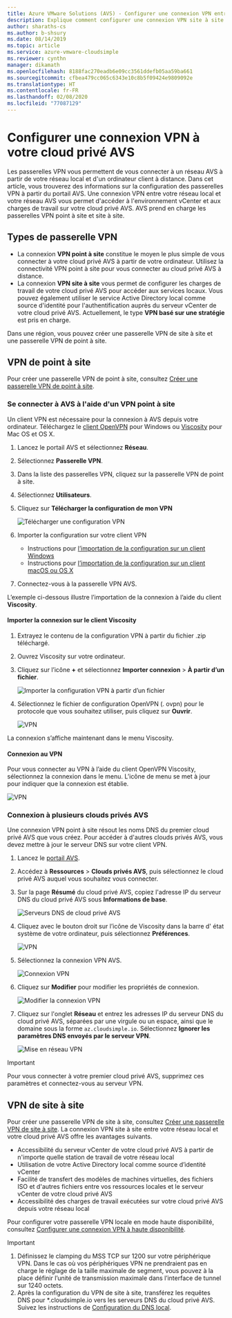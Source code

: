 ```yaml
---
title: Azure VMware Solutions (AVS) - Configurer une connexion VPN entre un réseau local et un cloud privé AVS
description: Explique comment configurer une connexion VPN site à site ou point à site entre votre réseau local et votre cloud privé AVS
author: sharaths-cs
ms.author: b-shsury
ms.date: 08/14/2019
ms.topic: article
ms.service: azure-vmware-cloudsimple
ms.reviewer: cynthn
manager: dikamath
ms.openlocfilehash: 8188fac270eadb6e09cc3561ddefb05aa59ba661
ms.sourcegitcommit: cfbea479cc065c6343e10c8b5f09424e9809092e
ms.translationtype: HT
ms.contentlocale: fr-FR
ms.lasthandoff: 02/08/2020
ms.locfileid: "77087129"
---
```

# <a name="configure-a-vpn-connection-to-your-avs-private-cloud"></a>Configurer une connexion VPN à votre cloud privé AVS

Les passerelles VPN vous permettent de vous connecter à un réseau AVS à partir de votre réseau local et d'un ordinateur client à distance. Dans cet article, vous trouverez des informations sur la configuration des passerelles VPN à partir du portail AVS. Une connexion VPN entre votre réseau local et votre réseau AVS vous permet d'accéder à l'environnement vCenter et aux charges de travail sur votre cloud privé AVS. AVS prend en charge les passerelles VPN point à site et site à site.

## <a name="vpn-gateway-types"></a>Types de passerelle VPN

* La connexion **VPN point à site** constitue le moyen le plus simple de vous connecter à votre cloud privé AVS à partir de votre ordinateur. Utilisez la connectivité VPN point à site pour vous connecter au cloud privé AVS à distance.
* La connexion **VPN site à site** vous permet de configurer les charges de travail de votre cloud privé AVS pour accéder aux services locaux. Vous pouvez également utiliser le service Active Directory local comme source d'identité pour l'authentification auprès du serveur vCenter de votre cloud privé AVS. Actuellement, le type **VPN basé sur une stratégie** est pris en charge.

Dans une région, vous pouvez créer une passerelle VPN de site à site et une passerelle VPN de point à site.

## <a name="point-to-site-vpn"></a>VPN de point à site

Pour créer une passerelle VPN de point à site, consultez [Créer une passerelle VPN de point à site](vpn-gateway.md#create-point-to-site-vpn-gateway).

### <a name="connect-to-avs-using-point-to-site-vpn"></a>Se connecter à AVS à l'aide d'un VPN point à site

Un client VPN est nécessaire pour la connexion à AVS depuis votre ordinateur. Téléchargez le [client OpenVPN](https://openvpn.net/community-downloads/) pour Windows ou [Viscosity](https://www.sparklabs.com/viscosity/download/) pour Mac OS et OS X.

1. Lancez le portail AVS et sélectionnez **Réseau**.
2. Sélectionnez **Passerelle VPN**.
3. Dans la liste des passerelles VPN, cliquez sur la passerelle VPN de point à site.
4. Sélectionnez **Utilisateurs**.
5. Cliquez sur **Télécharger la configuration de mon VPN**

    ![Télécharger une configuration VPN](media/download-p2s-vpn-configuration.png)

6. Importer la configuration sur votre client VPN

    * Instructions pour [l’importation de la configuration sur un client Windows](https://openvpn.net/vpn-server-resources/connecting-to-access-server-with-windows/#openvpn-open-source-openvpn-gui-program)
    * Instructions pour [l’importation de la configuration sur un client macOS ou OS X](https://www.sparklabs.com/support/kb/article/getting-started-with-viscosity-mac/#creating-your-first-connection)

7. Connectez-vous à la passerelle VPN AVS.

L’exemple ci-dessous illustre l’importation de la connexion à l’aide du client **Viscosity**.

#### <a name="import-connection-on-viscosity-client"></a>Importer la connexion sur le client Viscosity

1. Extrayez le contenu de la configuration VPN à partir du fichier .zip téléchargé.

2. Ouvrez Viscosity sur votre ordinateur.

3. Cliquez sur l’icône **+** et sélectionnez **Importer connexion** > **À partir d’un fichier**.

    ![Importer la configuration VPN à partir d’un fichier](media/import-p2s-vpn-config.png)

4. Sélectionnez le fichier de configuration OpenVPN (. ovpn) pour le protocole que vous souhaitez utiliser, puis cliquez sur **Ouvrir**.

    ![VPN](media/import-p2s-vpn-config-choose-ovpn.png)

La connexion s’affiche maintenant dans le menu Viscosity.

#### <a name="connect-to-the-vpn"></a>Connexion au VPN

Pour vous connecter au VPN à l’aide du client OpenVPN Viscosity, sélectionnez la connexion dans le menu. L’icône de menu se met à jour pour indiquer que la connexion est établie.

![VPN](media/vis03.png)

### <a name="connecting-to-multiple-avs-private-clouds"></a>Connexion à plusieurs clouds privés AVS

Une connexion VPN point à site résout les noms DNS du premier cloud privé AVS que vous créez. Pour accéder à d'autres clouds privés AVS, vous devez mettre à jour le serveur DNS sur votre client VPN.

1. Lancez le [portail AVS](access-cloudsimple-portal.md).

2. Accédez à **Ressources** > **Clouds privés AVS**, puis sélectionnez le cloud privé AVS auquel vous souhaitez vous connecter.

3. Sur la page **Résumé** du cloud privé AVS, copiez l'adresse IP du serveur DNS du cloud privé AVS sous **Informations de base**.

    ![Serveurs DNS de cloud privé AVS](media/private-cloud-dns-server.png)

4. Cliquez avec le bouton droit sur l’icône de Viscosity dans la barre d' état système de votre ordinateur, puis sélectionnez **Préférences**.

    ![VPN](media/vis00.png)

5. Sélectionnez la connexion VPN AVS.

    ![Connexion VPN](media/viscosity-client.png)

6. Cliquez sur **Modifier** pour modifier les propriétés de connexion.

    ![Modifier la connexion VPN](media/viscosity-edit-connection.png)

7. Cliquez sur l'onglet **Réseau** et entrez les adresses IP du serveur DNS du cloud privé AVS, séparées par une virgule ou un espace, ainsi que le domaine sous la forme ```az.cloudsimple.io```. Sélectionnez **Ignorer les paramètres DNS envoyés par le serveur VPN**.

    ![Mise en réseau VPN](media/viscosity-edit-connection-networking.png)

> [!IMPORTANT]
> Pour vous connecter à votre premier cloud privé AVS, supprimez ces paramètres et connectez-vous au serveur VPN.

## <a name="site-to-site-vpn"></a>VPN de site à site

Pour créer une passerelle VPN de site à site, consultez [Créer une passerelle VPN de site à site](vpn-gateway.md#set-up-a-site-to-site-vpn-gateway). La connexion VPN site à site entre votre réseau local et votre cloud privé AVS offre les avantages suivants. 

* Accessibilité du serveur vCenter de votre cloud privé AVS à partir de n'importe quelle station de travail de votre réseau local
* Utilisation de votre Active Directory local comme source d’identité vCenter
* Facilité de transfert des modèles de machines virtuelles, des fichiers ISO et d'autres fichiers entre vos ressources locales et le serveur vCenter de votre cloud privé AVS
* Accessibilité des charges de travail exécutées sur votre cloud privé AVS depuis votre réseau local

Pour configurer votre passerelle VPN locale en mode haute disponibilité, consultez [Configurer une connexion VPN à haute disponibilité](high-availability-vpn-connection.md).

> [!IMPORTANT]
>    1. Définissez le clamping du MSS TCP sur 1200 sur votre périphérique VPN. Dans le cas où vos périphériques VPN ne prendraient pas en charge le réglage de la taille maximale de segment, vous pouvez à la place définir l’unité de transmission maximale dans l’interface de tunnel sur 1240 octets.
> 2. Après la configuration du VPN de site à site, transférez les requêtes DNS pour *.cloudsimple.io vers les serveurs DNS du cloud privé AVS. Suivez les instructions de [Configuration du DNS local](on-premises-dns-setup.md).
